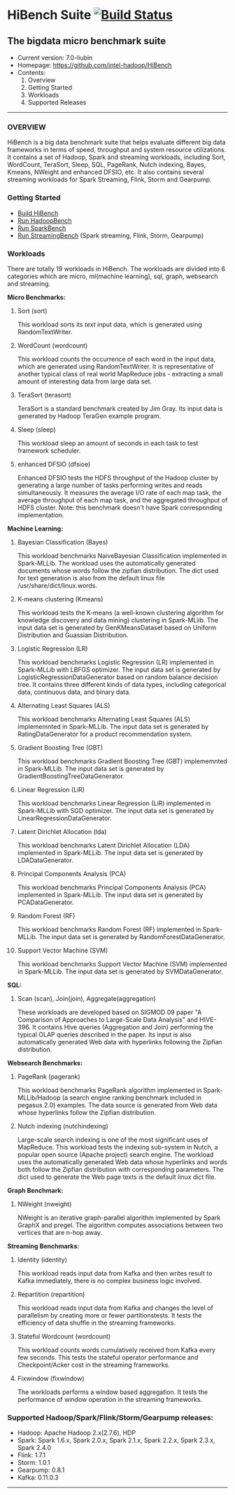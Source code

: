 # HiBench Suite [![Build Status](https://travis-ci.org/intel-hadoop/HiBench.svg?branch=master)](https://travis-ci.org/intel-hadoop/HiBench)
## The bigdata micro benchmark suite ##


* Current version: 7.0-liubin
* Homepage: https://github.com/intel-hadoop/HiBench
* Contents:
  1. Overview
  2. Getting Started
  3. Workloads
  4. Supported Releases

---
### OVERVIEW ###

HiBench is a big data benchmark suite that helps evaluate different big data frameworks in terms of speed, throughput and system resource utilizations. It contains a set of Hadoop, Spark and streaming workloads, including Sort, WordCount, TeraSort, Sleep, SQL, PageRank, Nutch indexing, Bayes, Kmeans, NWeight and enhanced DFSIO, etc. It also contains several streaming workloads for Spark Streaming, Flink, Storm and Gearpump.

### Getting Started ###
 * [Build HiBench](docs/build-hibench.md)
 * [Run HadoopBench](docs/run-hadoopbench.md)
 * [Run SparkBench](docs/run-sparkbench.md)
 * [Run StreamingBench](docs/run-streamingbench.md) (Spark streaming, Flink, Storm, Gearpump)

### Workloads ###

There are totally 19 workloads in HiBench. The workloads are divided into 6 categories which are micro, ml(machine learning), sql, graph, websearch and streaming.

  **Micro Benchmarks:**

1. Sort (sort)

    This workload sorts its *text* input data, which is generated using RandomTextWriter.

2. WordCount (wordcount)

    This workload counts the occurrence of each word in the input data, which are generated using RandomTextWriter. It is representative of another typical class of real world MapReduce jobs - extracting a small amount of interesting data from large data set.

3. TeraSort (terasort)

    TeraSort is a standard benchmark created by Jim Gray. Its input data is generated by Hadoop TeraGen example program.

4. Sleep (sleep)

    This workload sleep an amount of seconds in each task to test framework scheduler.

5. enhanced DFSIO (dfsioe)

    Enhanced DFSIO tests the HDFS throughput of the Hadoop cluster by generating a large number of tasks performing writes and reads simultaneously. It measures the average I/O rate of each map task, the average throughput of each map task, and the aggregated throughput of HDFS cluster. Note: this benchmark doesn't have Spark corresponding implementation.


**Machine Learning:**

1. Bayesian Classification (Bayes)

    This workload benchmarks NaiveBayesian Classification implemented in Spark-MLLib. The workload uses the automatically generated documents whose words follow the zipfian distribution. The dict used for text generation is also from the default linux file /usr/share/dict/linux.words.

2. K-means clustering (Kmeans)

    This workload tests the K-means (a well-known clustering algorithm for knowledge discovery and data mining) clustering in Spark-MLlib. The input data set is generated by GenKMeansDataset based on Uniform Distribution and Guassian Distribution.

3. Logistic Regression (LR)

    This workload benchmarks Logistic Regression (LR) implemented in Spark-MLLib with LBFGS optimizer. The input data set is generated by LogisticRegressionDataGenerator based on random balance decision tree. It contains three different kinds of data types, including categorical data, continuous data, and binary data.

4. Alternating Least Squares (ALS)

    This workload benchmarks Alternating Least Squares (ALS) implememnted in Spark-MLLib. The input data set is generated by RatingDataGenerator for a product recommendation system.

5. Gradient Boosting Tree (GBT)

    This workload benchmarks Gradient Boosting Tree (GBT) implememnted in Spark-MLLib. The input data set is generated by GradientBoostingTreeDataGenerator.

6. Linear Regression (LiR)

    This workload benchmarks Linear Regression (LiR) implemented in Spark-MLLib with SGD optimizer. The input data set is generated by LinearRegressionDataGenerator.

7. Latent Dirichlet Allocation (lda)

    This workload benchmarks Latent Dirichlet Allocation (LDA) implemented in Spark-MLLib. The input data set is generated by LDADataGenerator.

8. Principal Components Analysis (PCA)

    This workload benchmarks Principal Components Analysis (PCA) implemented in Spark-MLLib. The input data set is generated by PCADataGenerator.

9. Random Forest (RF)

    This workload benchmarks Random Forest (RF) implemented in Spark-MLLib. The input data set is generated by RandomForestDataGenerator.

10. Support Vector Machine (SVM)

    This workload benchmarks Support Vector Machine (SVM) implemented in Spark-MLLib. The input data set is generated by SVMDataGenerator.

**SQL:**

1. Scan (scan), Join(join), Aggregate(aggregation)

    These workloads are developed based on SIGMOD 09 paper "A Comparison of Approaches to Large-Scale Data Analysis" and HIVE-396. It contains Hive queries (Aggregation and Join) performing the typical OLAP queries described in the paper. Its input is also automatically generated Web data with hyperlinks following the Zipfian distribution.

**Websearch Benchmarks:**

1. PageRank (pagerank)

    This workload benchmarks PageRank algorithm implemented in Spark-MLLib/Hadoop (a search engine ranking benchmark included in pegasus 2.0) examples. The data source is generated from Web data whose hyperlinks follow the Zipfian distribution.

2. Nutch indexing (nutchindexing)

    Large-scale search indexing is one of the most significant uses of MapReduce. This workload tests the indexing sub-system in Nutch, a popular open source (Apache project) search engine. The workload uses the automatically generated Web data whose hyperlinks and words both follow the Zipfian distribution with corresponding parameters. The dict used to generate the Web page texts is the default linux dict file.

**Graph Benchmark:**

1. NWeight (nweight) 

    NWeight is an iterative graph-parallel algorithm implemented by Spark GraphX and pregel. The algorithm computes associations between two vertices that are n-hop away. 


**Streaming Benchmarks:**

1. Identity (identity)

    This workload reads input data from Kafka and then writes result to Kafka immediately, there is no complex business logic involved.

2. Repartition (repartition)

    This workload reads input data from Kafka and changes the level of parallelism by creating more or fewer partitionstests. It tests the efficiency of data shuffle in the streaming frameworks.
    
3. Stateful Wordcount (wordcount)

    This workload counts words cumulatively received from Kafka every few seconds. This tests the stateful operator performance and Checkpoint/Acker cost in the streaming frameworks.
    
4. Fixwindow (fixwindow)

    The workloads performs a window based aggregation. It tests the performance of window operation in the streaming frameworks.
  
    
### Supported Hadoop/Spark/Flink/Storm/Gearpump releases: ###

  - Hadoop: Apache Hadoop 2.x(2.7.6), HDP
  - Spark: Spark 1.6.x, Spark 2.0.x, Spark 2.1.x, Spark 2.2.x, Spark 2.3.x, Spark 2.4.0
  - Flink: 1.7.1
  - Storm: 1.0.1
  - Gearpump: 0.8.1
  - Kafka: 0.11.0.3

---


